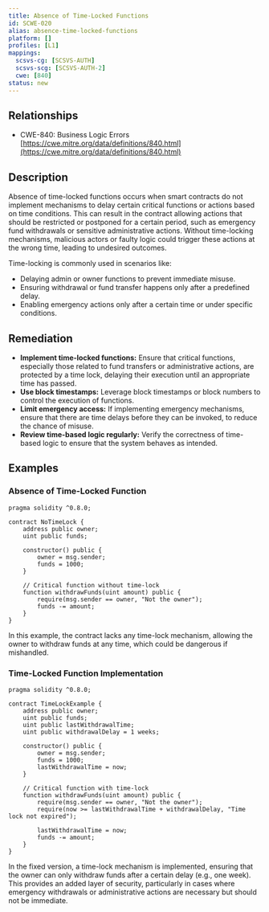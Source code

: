 ```yaml
---
title: Absence of Time-Locked Functions
id: SCWE-020
alias: absence-time-locked-functions
platform: []
profiles: [L1]
mappings:
  scsvs-cg: [SCSVS-AUTH]
  scsvs-scg: [SCSVS-AUTH-2]
  cwe: [840]
status: new
---
```


## Relationships
- CWE-840: Business Logic Errors
  [https://cwe.mitre.org/data/definitions/840.html](https://cwe.mitre.org/data/definitions/840.html)

## Description
Absence of time-locked functions occurs when smart contracts do not implement mechanisms to delay certain critical functions or actions based on time conditions. This can result in the contract allowing actions that should be restricted or postponed for a certain period, such as emergency fund withdrawals or sensitive administrative actions. Without time-locking mechanisms, malicious actors or faulty logic could trigger these actions at the wrong time, leading to undesired outcomes.

Time-locking is commonly used in scenarios like:
- Delaying admin or owner functions to prevent immediate misuse.
- Ensuring withdrawal or fund transfer happens only after a predefined delay.
- Enabling emergency actions only after a certain time or under specific conditions.

## Remediation
- **Implement time-locked functions:** Ensure that critical functions, especially those related to fund transfers or administrative actions, are protected by a time lock, delaying their execution until an appropriate time has passed.
- **Use block timestamps:** Leverage block timestamps or block numbers to control the execution of functions.
- **Limit emergency access:** If implementing emergency mechanisms, ensure that there are time delays before they can be invoked, to reduce the chance of misuse.
- **Review time-based logic regularly:** Verify the correctness of time-based logic to ensure that the system behaves as intended.

## Examples

### Absence of Time-Locked Function

```solidity
pragma solidity ^0.8.0;

contract NoTimeLock {
    address public owner;
    uint public funds;

    constructor() public {
        owner = msg.sender;
        funds = 1000;
    }

    // Critical function without time-lock
    function withdrawFunds(uint amount) public {
        require(msg.sender == owner, "Not the owner");
        funds -= amount;
    }
}
```
In this example, the contract lacks any time-lock mechanism, allowing the owner to withdraw funds at any time, which could be dangerous if mishandled. 

### Time-Locked Function Implementation
```solidity
pragma solidity ^0.8.0;

contract TimeLockExample {
    address public owner;
    uint public funds;
    uint public lastWithdrawalTime;
    uint public withdrawalDelay = 1 weeks;

    constructor() public {
        owner = msg.sender;
        funds = 1000;
        lastWithdrawalTime = now;
    }

    // Critical function with time-lock
    function withdrawFunds(uint amount) public {
        require(msg.sender == owner, "Not the owner");
        require(now >= lastWithdrawalTime + withdrawalDelay, "Time lock not expired");
        
        lastWithdrawalTime = now;
        funds -= amount;
    }
}
```
In the fixed version, a time-lock mechanism is implemented, ensuring that the owner can only withdraw funds after a certain delay (e.g., one week). This provides an added layer of security, particularly in cases where emergency withdrawals or administrative actions are necessary but should not be immediate.
